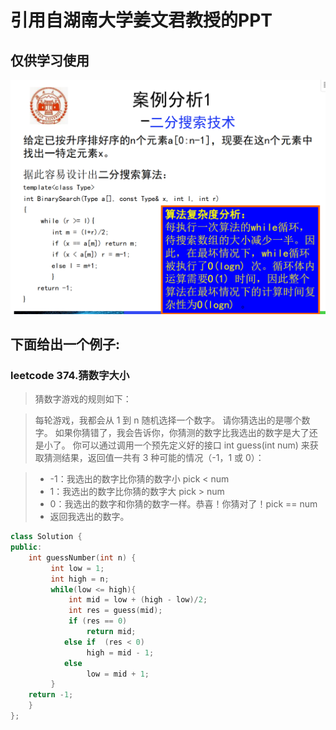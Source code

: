 # 引用自湖南大学姜文君教授的PPT
## 仅供学习使用
![image](https://github.com/Charlieouo/AlgorithmNote_on_Class/blob/main/pic/20210511115824.png)

## 下面给出一个例子:
### leetcode 374.猜数字大小

> 猜数字游戏的规则如下：

> 每轮游戏，我都会从 1 到 n 随机选择一个数字。 请你猜选出的是哪个数字。
> 如果你猜错了，我会告诉你，你猜测的数字比我选出的数字是大了还是小了。
> 你可以通过调用一个预先定义好的接口 int guess(int num) 来获取猜测结果，返回值一共有 3 种可能的情况（-1，1 或 0）：

>* -1：我选出的数字比你猜的数字小 pick < num
>* 1：我选出的数字比你猜的数字大 pick > num
>* 0：我选出的数字和你猜的数字一样。恭喜！你猜对了！pick == num
>* 返回我选出的数字。

``` cpp 
class Solution {
public:
    int guessNumber(int n) {
         int low = 1;
         int high = n;
         while(low <= high){
             int mid = low + (high - low)/2;
             int res = guess(mid);
             if (res == 0)
                 return mid;
            else if  (res < 0)
                 high = mid - 1;
            else 
                 low = mid + 1;
         }
    return -1;
    }
};

```
